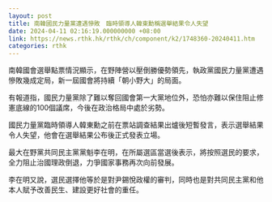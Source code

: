 ```yaml
---
layout: post
title: 南韓國民力量黨遭遇慘敗　臨時領導人韓東勳稱選舉結果令人失望
date: 2024-04-11 02:16:19.000000000 +08:00
link: https://news.rthk.hk/rthk/ch/component/k2/1748360-20240411.htm
categories: rthk
---
```


南韓國會選舉點票情況顯示，在野陣營以壓倒勝優勢領先，執政黨國民力量黨遭遇慘敗幾成定局，新一屆國會將持續「朝小野大」的局面。

有報道指，國民力量黨除了難以奪回國會第一大黨地位外，恐怕亦難以保住阻止修憲底線的100個議席，今後在政治格局中處於劣勢。

國民力量黨臨時領導人韓東勳之前在票站調查結果出爐後短暫發言，表示選舉結果令人失望，他會在選舉結果公布後正式發表立場。

最大在野黨共同民主黨黨魁李在明，在所屬選區當選後表示，將按照選民的要求，全力阻止治國理政倒退，力爭國家事務再次向前發展。

李在明又說，選民選擇他等於是對尹錫悅政權的審判，同時也是對共同民主黨和他本人賦予改善民生、建設更好社會的重任。
